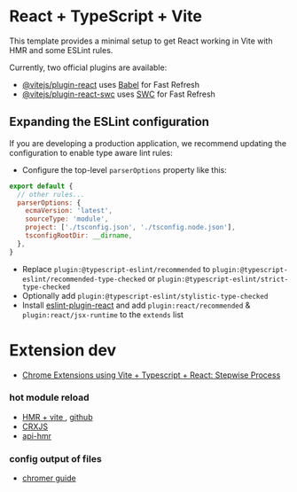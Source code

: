 # React + TypeScript + Vite

This template provides a minimal setup to get React working in Vite with HMR and some ESLint rules.

Currently, two official plugins are available:

- [@vitejs/plugin-react](https://github.com/vitejs/vite-plugin-react/blob/main/packages/plugin-react/README.md) uses [Babel](https://babeljs.io/) for Fast Refresh
- [@vitejs/plugin-react-swc](https://github.com/vitejs/vite-plugin-react-swc) uses [SWC](https://swc.rs/) for Fast Refresh

## Expanding the ESLint configuration

If you are developing a production application, we recommend updating the configuration to enable type aware lint rules:

- Configure the top-level `parserOptions` property like this:

```js
export default {
  // other rules...
  parserOptions: {
    ecmaVersion: 'latest',
    sourceType: 'module',
    project: ['./tsconfig.json', './tsconfig.node.json'],
    tsconfigRootDir: __dirname,
  },
}
```

- Replace `plugin:@typescript-eslint/recommended` to `plugin:@typescript-eslint/recommended-type-checked` or `plugin:@typescript-eslint/strict-type-checked`
- Optionally add `plugin:@typescript-eslint/stylistic-type-checked`
- Install [eslint-plugin-react](https://github.com/jsx-eslint/eslint-plugin-react) and add `plugin:react/recommended` & `plugin:react/jsx-runtime` to the `extends` list

# Extension dev

- [Chrome Extensions using Vite + Typescript + React: Stepwise Process](https://arglee.medium.com/chrome-extensions-using-vite-typescript-react-stepwise-process-6d013f5332b9)

### hot module reload

- [HMR + vite ](https://medium.com/@saurssaurav33/chrome-extension-development-with-the-hot-reload-vite-plugin-8074a3d6589e) , [github](https://github.com/isaurssaurav/hot-reload-extension-vite-plugin)
- [CRXJS](https://crxjs.dev/vite-plugin/getting-started/react/add-content-script)
- [api-hmr](https://vitejs.dev/guide/api-hmr)



### config output of files

- [chromer guide](https://developer.chrome.com/docs/extensions/get-started?hl=es-419)